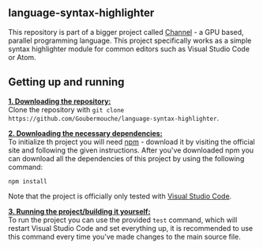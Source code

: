 ## language-syntax-highlighter
This repository is part of a bigger project called [Channel](https://github.com/Goubermouche/language) - a GPU based, parallel programming language. This project specifically works as a simple syntax highlighter module for common editors such as Visual Studio Code or Atom.
## Getting up and running
<ins>**1. Downloading the repository:**</ins>   
Clone the repository with `git clone https://github.com/Goubermouche/language-syntax-highlighter`.

<ins>**2. Downloading the necessary dependencies:**</ins>    
To initialize th project you will need [npm](https://www.npmjs.com/) - download it by visiting the official site and following the given instructions. After you've downloaded npm you can download all the dependencies of this project by using the following command: 
```
npm install
```
Note that the project is officially only tested with [Visual Studio Code](https://code.visualstudio.com/).

<ins>**3. Running the project/building it yourself:**</ins>   
To run the project you can use the provided `test` command, which will restart Visual Studio Code and set everything up, it is recommended to use this command every time you've made changes to the main source file.
